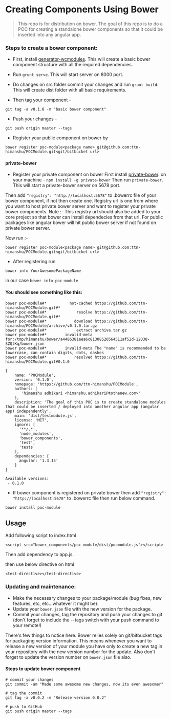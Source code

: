 # Creating Components Using Bower
> This repo is for distribution on bower. The goal of this repo is to do a POC for creating a standalone bower components so that it could be inserted into any angular app.

### Steps to create a bower component:

- First, install [generator-wcmodules](https://github.com/ttn-himanshu/generator-wcmodules ). This will create a basic bower component structure with all the required dependencies.

- Run ```grunt serve```. This will start server on 8000 port.

- Do changes on src folder commit your changes and run ```grunt build```. This will create dist folder with all basic requirements.

- Then tag your component - 
```
git tag -a v0.1.0 -m "basic bower component"
```

- Push your changes - 
```
git push origin master --tags
```

- Register your public component on bower by 
```
bower register poc-module<package name> git@github.com:ttn-himanshu/POCModule.git<git/bitbucket url>
```
#### private-bower
- Register your private component on bower 
First install [private-bower](https://github.com/Hacklone/private-bower). on your machine - ```npm install -g private-bower```
Then run ```private-bower```. This will start a private-bower server on 5678 port.

Then add ``` "registry": "http://localhost:5678" ``` to .bowerrc file of your bower component, if not then create one. Registry url is one from where you want to host private bower server and want to register  your private bower components. 
Note :- This registry url should also be added to your core project so that bower can install dependecies from that url. For public packages like angular bower will hit public bower server if not found on private bower server.

Now run :-
```
bower register poc-module<package name> git@github.com:ttn-himanshu/POCModule.git<git/bitbucket url>
```

- After registering run 
```
bower info YourAwesomePackageName
```  
in our case `bower info poc-module`

#### You should see something like this:

```
bower poc-module#*          not-cached https://github.com/ttn-himanshu/POCModule.git#*
bower poc-module#*             resolve https://github.com/ttn-himanshu/POCModule.git#*
bower poc-module#*            download https://github.com/ttn-himanshu/POCModule/archive/v0.1.0.tar.gz
bower poc-module#*             extract archive.tar.gz
bower poc-module#*        invalid-meta for:/tmp/himanshu/bower/a4486381aea6c81308520564511af52d-12038-SZQtKq/bower.json
bower poc-module#*        invalid-meta The "name" is recommended to be lowercase, can contain digits, dots, dashes
bower poc-module#*            resolved https://github.com/ttn-himanshu/POCModule.git#0.1.0

{
	name: 'POCModule',
	version: '0.1.0',
	homepage: 'https://github.com/ttn-himanshu/POCModule',
	authors: [
	   'himanshu adhikari <himanshu.adhikari@tothenew.com>'
	],
	description: 'The goal of this POC is to create standalone modules that could be inserted / deployed into another angular app (angular app) independently',
	main: 'dist/testmodule.js',
	license: 'MIT',
	ignore: [
	  '**/.*',
	  'node_modules',
	  'bower_components',
	  'test',
	  'tests'
	],
	dependencies: {
	  angular: '1.3.15'
	}
}

Available versions:
 - 0.1.0
```

- If bower component is registered on private bower then add ``` "registry": "http://localhost:5678" ``` to .bowerrc file then run below command.

```
bower install poc-module 
```


## Usage
Add following script to index.html
```
<script src="bower_components/poc-module/dist/pocmodule.js"></script>
```
Then add dependency to app.js.

then use below directive on html
```
<test-directive></test-directive>
```




### Updating and maintenance:
- Make the necessary changes to your package/module (bug fixes, new features, etc, etc...whatever it might be).
- Update your `bower.json` file with the new version for the package.
- Commit your changes, tag the repository and push your changes to git (don't forget to include the --tags switch with your push command to your remote!)


There's few things to notice here. Bower relies solely on git/bitbucket tags for packaging version information. This means whenever you want to release a new version of your module you have only to create a new tag in your repository with the new version number for the update. Also don't forget to update the version number on `bower.json` file also.

#### Steps to update bower component
```
# commit your changes
git commit -am "Made some awesome new changes, now its even awesomer"

# tag the commit
git tag -a v0.0.2 -m "Release version 0.0.2"

# push to GitHub
git push origin master --tags  
```

